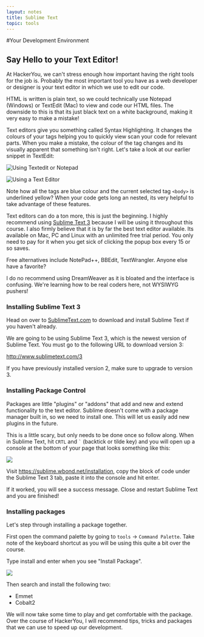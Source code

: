 ```yaml
---
layout: notes
title: Sublime Text 
topic: tools
---
```


#Your Development Environment

## Say Hello to your Text Editor!
At HackerYou, we can't stress enough how important having the right tools for the job is. Probably the most important tool you have as a web developer or designer is your text editor in which we use to edit our code.

HTML is written is plain text, so we could technically use Notepad (Windows) or TextEdit (Mac) to view and code our HTML files. The downside to this is that its just black text on a white background, making it very easy to make a mistake!

Text editors give you something called Syntax Highlighting. It changes the colours of your tags helping you to quickly view scan your code for relevant parts. When you make a mistake, the colour of the tag changes and its visually apparent that something isn't right. Let's take a look at our earlier snippet in TextEdit:

![Using Textedit or Notepad](http://wes.io/IJBn/Screen%20Shot%202012-07-24%20at%203.11.49%20PM.png)


![Using a Text Editor](http://wes.io/IINV/Screen%20Shot%202012-07-24%20at%203.15.00%20PM.png)

Note how all the tags are blue colour and the current selected tag `<body>` is underlined yellow? When your code gets long an nested, its very helpful to take advantage of these features.

Text editors can do a ton more, this is just the beginning. I highly recommend using [Sublime Text 3](http://www.sublimetext.com/3) because I will be using it throughout this course. I also firmly believe that it is by far the best text editor available. Its available on Mac, PC and Linux with an unlimited free trial period. You only need to pay for it when you get sick of clicking the popup box every 15 or so saves. 

Free alternatives include NotePad++, BBEdit, TextWrangler. Anyone else have a favorite?

I do no recommend using DreamWeaver as it is bloated and the interface is confusing. We're learning how to be real coders here, not WYSIWYG pushers!

### Installing Sublime Text 3
Head on over to [SublimeText.com](http://www.sublimetext.com/3) to download and install Sublime Text if you haven't already.

We are going to be using Sublime Text 3, which is the newest version of Sublime Text. You must go to the following URL to download version 3:

<http://www.sublimetext.com/3>

If you have previously installed version 2, make sure to upgrade to version 3. 

### Installing Package Control
Packages are little "plugins" or "addons" that add and new and extend functionality to the text editor. Sublime doesn't come with a package manager built in, so we need to install one. This will let us easily add new plugins in the future.

This is a little scary, but only needs to be done once so follow along. When in Sublime Text, hit `CRTL` and <code>`</code> (backtick or tilde key) and you will open up a console at the bottom of your page that looks something like this:

![](http://wes.io/Ne1S/content)

Visit <https://sublime.wbond.net/installation>, copy the block of code under the Sublime Text 3 tab, paste it into the console and hit enter.

If it worked, you will see a success message. Close and restart Sublime Text and you are finished!

### Installing packages
Let's step through installing a package together. 

First open the command palette by going to `tools` → `Command Palette`. Take note of the keyboard shortcut as you will be using this quite a bit over the course.

Type install and enter when you see "Install Package".

![](http://wes.io/Nebk/content)

Then search and install the following two:

* Emmet
* Cobalt2

We will now take some time to play and get comfortable with the package. Over the course of HackerYou, I will recommend tips, tricks and packages that we can use to speed up our development.
